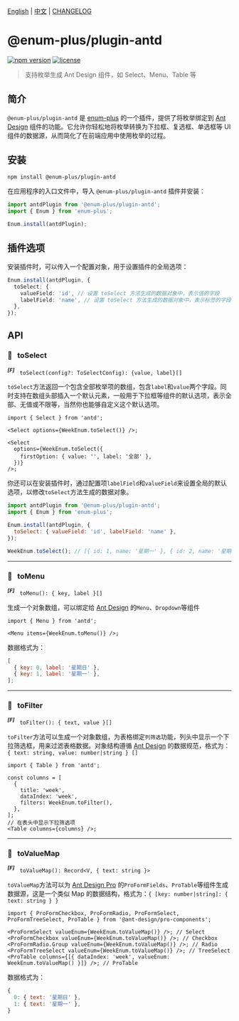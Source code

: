 <!-- markdownlint-disable MD001 MD009 MD033 MD041 -->

[English](./README.md) | [中文](./README.zh-CN.md) | [CHANGELOG](./CHANGELOG.md)

# @enum-plus/plugin-antd

[![npm version](https://img.shields.io/npm/v/@enum-plus/plugin-antd.svg)](https://www.npmjs.com/package/@enum-plus/plugin-antd)
[![license](https://img.shields.io/npm/l/@enum-plus/plugin-antd.svg)](https://www.npmjs.com/package/@enum-plus/plugin-antd)

> 支持枚举生成 Ant Design 组件，如 Select、Menu、Table 等

## 简介

`@enum-plus/plugin-antd` 是 [enum-plus](https://github.com/shijistar/enum-plus) 的一个插件，提供了将枚举绑定到 [Ant Design](https://ant-design.antgroup.com/components/overview-cn) 组件的功能。它允许你轻松地将枚举转换为下拉框、复选框、单选框等 UI 组件的数据源，从而简化了在前端应用中使用枚举的过程。

## 安装

```bash
npm install @enum-plus/plugin-antd
```

在应用程序的入口文件中，导入 `@enum-plus/plugin-antd` 插件并安装：

```js
import antdPlugin from '@enum-plus/plugin-antd';
import { Enum } from 'enum-plus';

Enum.install(antdPlugin);
```

## 插件选项

安装插件时，可以传入一个配置对象，用于设置插件的全局选项：

```ts
Enum.install(antdPlugin, {
  toSelect: {
    valueField: 'id', // 设置 toSelect 方法生成的数据对象中，表示值的字段
    labelField: 'name', // 设置 toSelect 方法生成的数据对象中，表示标签的字段
  },
});
```

## API

### 💎 &nbsp; toSelect

<sup>**_\[F]_**</sup> &nbsp; `toSelect(config?: ToSelectConfig): {value, label}[]`

`toSelect`方法返回一个包含全部枚举项的数组，包含`label`和`value`两个字段。同时支持在数组头部插入一个默认元素，一般用于下拉框等组件的默认选项，表示全部、无值或不限等，当然你也能够自定义这个默认选项。

```tsx
import { Select } from 'antd';

<Select options={WeekEnum.toSelect()} />;

<Select
  options={WeekEnum.toSelect({
    firstOption: { value: '', label: '全部' },
  })}
/>;
```

你还可以在安装插件时，通过配置项`labelField`和`valueField`来设置全局的默认选项，以修改`toSelect`方法生成的数据对象。

```js
import antdPlugin from '@enum-plus/plugin-antd';
import { Enum } from 'enum-plus';

Enum.install(antdPlugin, {
  toSelect: { valueField: 'id', labelField: 'name' },
});

WeekEnum.toSelect(); // [{ id: 1, name: '星期一' }, { id: 2, name: '星期二' }]
```

---

### 💎 &nbsp; toMenu

<sup>**_\[F]_**</sup> &nbsp; `toMenu(): { key, label }[]`

生成一个对象数组，可以绑定给 [Ant Design](https://ant-design.antgroup.com/components/menu-cn#itemtype) 的`Menu`、`Dropdown`等组件

```tsx
import { Menu } from 'antd';

<Menu items={WeekEnum.toMenu()} />;
```

数据格式为：

```js
[
  { key: 0, label: '星期日' },
  { key: 1, label: '星期一' },
];
```

---

### 💎 &nbsp; toFilter

<sup>**_\[F]_**</sup> &nbsp; `toFilter(): { text, value }[]`

`toFilter`方法可以生成一个对象数组，为表格绑定`列筛选`功能，列头中显示一个下拉筛选框，用来过滤表格数据。对象结构遵循 [Ant Design](https://ant-design.antgroup.com/components/table-cn#table-demo-head) 的数据规范，格式为：`{ text: string, value: number|string } []`

```tsx
import { Table } from 'antd';

const columns = [
  {
    title: 'week',
    dataIndex: 'week',
    filters: WeekEnum.toFilter(),
  },
];
// 在表头中显示下拉筛选项
<Table columns={columns} />;
```

---

### 💎 &nbsp; toValueMap

<sup>**_\[F]_**</sup> &nbsp; `toValueMap(): Record<V, { text: string }>`

`toValueMap`方法可以为 [Ant Design Pro](https://pro-components.antdigital.dev/components/schema#valueenum) 的`ProFormFields`、`ProTable`等组件生成数据源，这是一个类似 Map 的数据结构，格式为：`{ [key: number|string]: { text: string } }`

```tsx
import { ProFormCheckbox, ProFormRadio, ProFormSelect, ProFormTreeSelect, ProTable } from '@ant-design/pro-components';

<ProFormSelect valueEnum={WeekEnum.toValueMap()} />; // Select
<ProFormCheckbox valueEnum={WeekEnum.toValueMap()} />; // Checkbox
<ProFormRadio.Group valueEnum={WeekEnum.toValueMap()} />; // Radio
<ProFormTreeSelect valueEnum={WeekEnum.toValueMap()} />; // TreeSelect
<ProTable columns={[{ dataIndex: 'week', valueEnum: WeekEnum.toValueMap() }]} />; // ProTable
```

数据格式为：

```js
{
  0: { text: '星期日' },
  1: { text: '星期一' },
}
```
